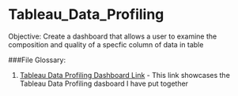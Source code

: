 # Tableau_Data_Profiling

Objective:
Create a dashboard that allows a user to examine the composition and quality of a specfic column of data in table

###File Glossary:
1. [Tableau Data Profiling Dashboard Link](https://public.tableau.com/app/profile/jacob3101/viz/DataProfilingDashboard/Dashboard1?publish=yes) - This link showcases the Tableau Data Profiling dasboard I have put together



